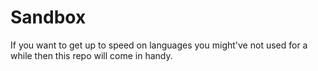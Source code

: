 # Sandbox
If you want to get up to speed on languages you might've not used for a while then this repo will come in handy.
